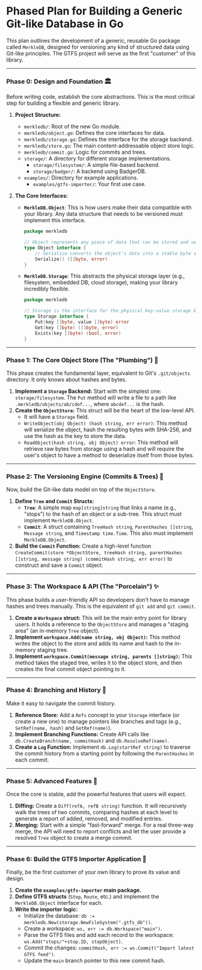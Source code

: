 # Phased Plan for Building a Generic Git-like Database in Go

This plan outlines the development of a generic, reusable Go package called `MerkleDB`, designed for versioning any kind of structured data using Git-like principles. The GTFS project will serve as the first "customer" of this library.

---

### Phase 0: Design and Foundation 🏛️

Before writing code, establish the core abstractions. This is the most critical step for building a flexible and generic library.

1.  **Project Structure:**

    - `merkledb/`: Root of the new Go module.
    - `merkledb/object.go`: Defines the core interfaces for data.
    - `merkledb/storage.go`: Defines the interface for the storage backend.
    - `merkledb/store.go`: The main content-addressable object store logic.
    - `merkledb/commit.go`: Logic for commits and trees.
    - `storage/`: A directory for different storage implementations.
      - `storage/filesystem/`: A simple file-based backend.
      - `storage/badger/`: A backend using BadgerDB.
    - `examples/`: Directory for example applications.
      - `examples/gtfs-importer/`: Your first use case.

2.  **The Core Interfaces:**

    - **`MerkleDB.Object`**: This is how users make their data compatible with your library. Any data structure that needs to be versioned must implement this interface.

      ```go
      package merkledb

      // Object represents any piece of data that can be stored and versioned.
      type Object interface {
          // Serialize converts the object's data into a stable byte slice for hashing.
          Serialize() ([]byte, error)
      }
      ```

    - **`MerkleDB.Storage`**: This abstracts the physical storage layer (e.g., filesystem, embedded DB, cloud storage), making your library incredibly flexible.

      ```go
      package merkledb

      // Storage is the interface for the physical key-value storage backend.
      type Storage interface {
          Put(key []byte, value []byte) error
          Get(key []byte) ([]byte, error)
          Exists(key []byte) (bool, error)
      }
      ```

---

### Phase 1: The Core Object Store (The "Plumbing") 🔩

This phase creates the fundamental layer, equivalent to Git's `.git/objects` directory. It only knows about hashes and bytes.

1.  **Implement a `Storage` Backend:** Start with the simplest one: `storage/filesystem`. The `Put` method will write a file to a path like `.merkledb/objects/ab/cdef...`, where `abcdef...` is the hash.
2.  **Create the `ObjectStore`:** This struct will be the heart of the low-level API.
    - It will have a `Storage` field.
    - `WriteObject(obj Object) (hash string, err error)`: This method will serialize the object, hash the resulting bytes with SHA-256, and use the hash as the key to store the data.
    - `ReadObject(hash string, obj Object) error`: This method will retrieve raw bytes from storage using a hash and will require the user's object to have a method to deserialize itself from those bytes.

---

### Phase 2: The Versioning Engine (Commits & Trees) 🌳

Now, build the Git-like data model on top of the `ObjectStore`.

1.  **Define `Tree` and `Commit` Structs:**
    - **`Tree`**: A simple map `map[string]string` that links a name (e.g., "stops") to the hash of an object or a sub-tree. This struct must implement `MerkleDB.Object`.
    - **`Commit`**: A struct containing `TreeHash string`, `ParentHashes []string`, `Message string`, and `Timestamp time.Time`. This also must implement `MerkleDB.Object`.
2.  **Build the `Commit` Function:** Create a high-level function `CreateCommit(store *ObjectStore, treeHash string, parentHashes []string, message string) (commitHash string, err error)` to construct and save a `Commit` object.

---

### Phase 3: The Workspace & API (The "Porcelain") ✨

This phase builds a user-friendly API so developers don't have to manage hashes and trees manually. This is the equivalent of `git add` and `git commit`.

1.  **Create a `Workspace` struct:** This will be the main entry point for library users. It holds a reference to the `ObjectStore` and manages a "staging area" (an in-memory `Tree` object).
2.  **Implement `workspace.Add(name string, obj Object)`:** This method writes the object to the store and adds its name and hash to the in-memory staging tree.
3.  **Implement `workspace.Commit(message string, parents []string)`:** This method takes the staged tree, writes it to the object store, and then creates the final commit object pointing to it.

---

### Phase 4: Branching and History 🌿

Make it easy to navigate the commit history.

1.  **Reference Store:** Add a `Refs` concept to your `Storage` interface (or create a new one) to manage pointers like branches and tags (e.g., `SetRef(name, hash)` and `GetRef(name)`).
2.  **Implement Branching Functions:** Create API calls like `db.CreateBranch(name, commitHash)` and `db.ResolveRef(name)`.
3.  **Create a `Log` Function:** Implement `db.Log(startRef string)` to traverse the commit history from a starting point by following the `ParentHashes` in each commit.

---

### Phase 5: Advanced Features 🚀

Once the core is stable, add the powerful features that users will expect.

1.  **Diffing:** Create a `Diff(refA, refB string)` function. It will recursively walk the trees of two commits, comparing hashes at each level to generate a report of added, removed, and modified entries.
2.  **Merging:** Start with a simple "fast-forward" merge. For a real three-way merge, the API will need to report conflicts and let the user provide a resolved `Tree` object to create a merge commit.

---

### Phase 6: Build the GTFS Importer Application 🚌

Finally, be the first customer of your own library to prove its value and design.

1.  **Create the `examples/gtfs-importer` main package.**
2.  **Define GTFS structs** (`Stop`, `Route`, etc.) and implement the `MerkleDB.Object` interface for each.
3.  **Write the importer logic:**
    - Initialize the database: `db := merkledb.New(storage.NewFileSystem(".gtfs_db"))`.
    - Create a workspace: `ws, err := db.Workspace("main")`.
    - Parse the GTFS files and add each record to the workspace: `ws.Add("stops/"+stop.ID, stopObject)`.
    - Commit the changes: `commitHash, err := ws.Commit("Import latest GTFS feed")`.
    - Update the `main` branch pointer to this new commit hash.
